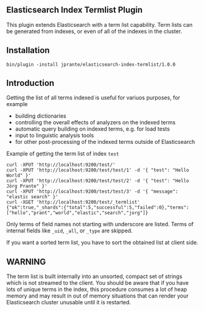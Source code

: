 Elasticsearch Index Termlist Plugin
----------------------------------

This plugin extends Elasticsearch with a term list capability. Term lists can be generated from indexes, or even of all of the indexes in the cluster.

Installation
------------

	bin/plugin -install jprante/elasticsearch-index-termlist/1.0.0

Introduction
------------

Getting the list of all terms indexed is useful for variuos purposes, for example

- building dictionaries
- controlling the overall effects of analyzers on the indexed terms
- automatic query building on indexed terms, e.g. for load tests
- input to linguistic analysis tools
- for other post-processing of the indexed terms outside of Elasticsearch

Example of getting the term list of index `test`

	curl -XPUT 'http://localhost:9200/test/'
	curl -XPUT 'http://localhost:9200/test/test/1' -d '{ "test": "Hello World" }'
	curl -XPUT 'http://localhost:9200/test/test/2' -d '{ "test": "Hello Jörg Prante" }'
	curl -XPUT 'http://localhost:9200/test/test/3' -d '{ "message": "elastic search" }'
	curl -XGET 'http://localhost:9200/test/_termlist'
	{"ok":true,"_shards":{"total":5,"successful":5,"failed":0},"terms":["hello","prant","world","elastic","search","jorg"]}

Only terms of field names not starting with underscore are listed. Terms of internal fields like `_uid`, `_all`, or `_type` are skipped.

If you want a sorted term list, you have to sort the obtained list at client side.

WARNING
-------
The term list is built internally into an unsorted, compact set of strings which is not streamed to the client. You should be aware that if you have lots of unique terms in the index, this procedure consumes a lot of heap memory and may result in out of memory situations that can render your Elasticsearch cluster unusable until it is restarted.

